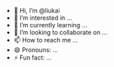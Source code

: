 - 👋 Hi, I’m @liukai
- 👀 I’m interested in ...
- 🌱 I’m currently learning ...
- 💞️ I’m looking to collaborate on ...
- 📫 How to reach me ...
- 😄 Pronouns: ...
- ⚡ Fun fact: ... 

<!---
leyoukai/leyoukai is a ✨ special ✨ repository because its `README.md` (this file) appears on your GitHub profile.
You can click the Preview link to take a look at your changes.
--->
